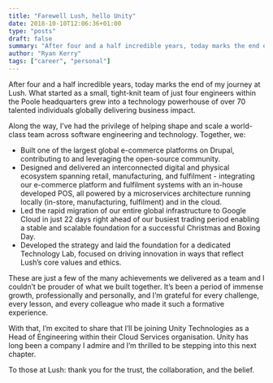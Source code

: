 ```yaml
---
title: "Farewell Lush, hello Unity"
date: 2018-10-10T12:06:36+01:00
type: "posts"
draft: false
summary: "After four and a half incredible years, today marks the end of my journey at Lush. What started as a small, tight-knit team of just four engineers within the Poole headquarters grew into a technology powerhouse of over 70 talented individuals globally delivering business impact."
author: "Ryan Kerry"
tags: ["career", "personal"]
---
```


After four and a half incredible years, today marks the end of my journey at Lush. What started as a small, tight-knit team of just four engineers within the Poole headquarters grew into a technology powerhouse of over 70 talented individuals globally delivering business impact.

Along the way, I’ve had the privilege of helping shape and scale a world-class team across software engineering and technology. Together, we:

- Built one of the largest global e-commerce platforms on Drupal, contributing to and leveraging the open-source community.
- Designed and delivered an interconnected digital and physical ecosystem spanning retail, manufacturing, and fulfilment - integrating our e-commerce platform and fulfilment systems with an in-house developed POS, all powered by a microservices architecture running locally (in-store, manufacturing, fulfilment) and in the cloud.
- Led the rapid migration of our entire global infrastructure to Google Cloud in just 22 days right ahead of our busiest trading period enabling a stable and scalable foundation for a successful Christmas and Boxing Day.
- Developed the strategy and laid the foundation for a dedicated Technology Lab, focused on driving innovation in ways that reflect Lush’s core values and ethics.

These are just a few of the many achievements we delivered as a team and I couldn’t be prouder of what we built together. It’s been a period of immense growth, professionally and personally, and I’m grateful for every challenge, every lesson, and every colleague who made it such a formative experience.

With that, I’m excited to share that I’ll be joining Unity Technologies as a Head of Engineering within their Cloud Services organisation. Unity has long been a company I admire and I’m thrilled to be stepping into this next chapter.

To those at Lush: thank you for the trust, the collaboration, and the belief.